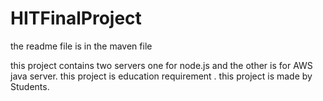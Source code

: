 # HITFinalProject
the readme file is in the maven file

this project contains two servers one for node.js and the other is for AWS java server. 
this project is education requirement .
this project is made by Students.
